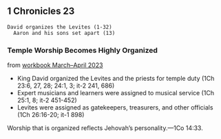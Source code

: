 ## 1 Chronicles 23

```
David organizes the Levites (1-32)
  Aaron and his sons set apart (13)
```

### Temple Worship Becomes Highly Organized

from [workbook March–April 2023](https://www.jw.org/en/library/jw-meeting-workbook/march-april-2023-mwb/Life-and-Ministry-Meeting-Schedule-for-March-6-12-2023/Temple-Worship-Becomes-Highly-Organized/)

- King David organized the Levites and the priests for temple duty (1Ch 23:6, 27, 28; 24:1, 3; it-2 241, 686)
- Expert musicians and learners were assigned to musical service (1Ch 25:1, 8; it-2 451-452)
- Levites were assigned as gatekeepers, treasurers, and other officials (1Ch 26:16-20; it-1 898)

Worship that is organized reflects Jehovah’s personality.​—1Co 14:33.
